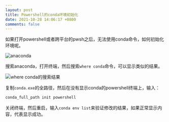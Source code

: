 ```yaml
---
layout: post
title: Powershell的conda环境初始化
date: 2021-10-28 14:06:17 +0800
comments: false
---
```


如果打开powershell或者跨平台的pwsh之后，无法使用conda命令，如何初始化环境呢。

![anaconda](https://jekyll-1251110281.file.myqcloud.com/images/20211028140841_277fe96163715a5df412aa346a90ac25.png)

搜索anaconda，打开终端，然后搜索`where conda`命令，可以显示类似的结果。

![where conda的搜索结果](https://jekyll-1251110281.file.myqcloud.com/images/20211028141115_b3d9b59cde55209897d13e78023cdb6f.png)

复制`conda.exe`的全路径，然后在没有显示conda的powershell终端上，输入：

```bash
conda_full_path init powershell
```

关闭终端，然后重启，输入`conda env list`来验证修改的结果，如果正常显示内容，代表显示成功。

